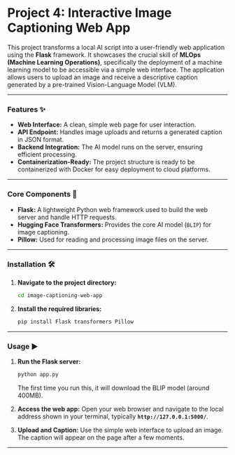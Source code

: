 # Project 4: Interactive Image Captioning Web App

This project transforms a local AI script into a user-friendly web application using the **Flask** framework. It showcases the crucial skill of **MLOps (Machine Learning Operations)**, specifically the deployment of a machine learning model to be accessible via a simple web interface. The application allows users to upload an image and receive a descriptive caption generated by a pre-trained Vision-Language Model (VLM).

---

### Features ✨

- **Web Interface:** A clean, simple web page for user interaction.
- **API Endpoint:** Handles image uploads and returns a generated caption in JSON format.
- **Backend Integration:** The AI model runs on the server, ensuring efficient processing.
- **Containerization-Ready:** The project structure is ready to be containerized with Docker for easy deployment to cloud platforms.

---

### Core Components 🧩

- **Flask:** A lightweight Python web framework used to build the web server and handle HTTP requests.
- **Hugging Face Transformers:** Provides the core AI model (`BLIP`) for image captioning.
- **Pillow:** Used for reading and processing image files on the server.

---

### Installation 🛠️

1.  **Navigate to the project directory:**

    ```bash
    cd image-captioning-web-app
    ```

2.  **Install the required libraries:**
    ```bash
    pip install Flask transformers Pillow
    ```

---

### Usage ▶️

1.  **Run the Flask server:**

    ```bash
    python app.py
    ```

    The first time you run this, it will download the BLIP model (around 400MB).

2.  **Access the web app:**
    Open your web browser and navigate to the local address shown in your terminal, typically **`http://127.0.0.1:5000/`**.

3.  **Upload and Caption:**
    Use the simple web interface to upload an image. The caption will appear on the page after a few moments.

---
